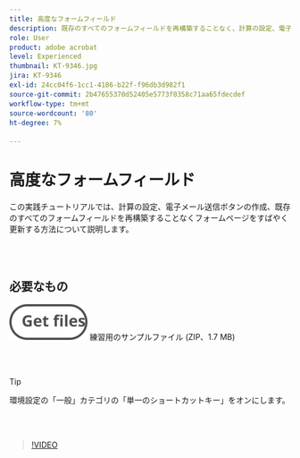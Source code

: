 ```yaml
---
title: 高度なフォームフィールド
description: 既存のすべてのフォームフィールドを再構築することなく、計算の設定、電子メール送信ボタンの作成、フォームページの迅速な更新をおこなう方法について説明します
role: User
product: adobe acrobat
level: Experienced
thumbnail: KT-9346.jpg
jira: KT-9346
exl-id: 24cc04f6-1cc1-4186-b22f-f96db3d982f1
source-git-commit: 2b47655370d52405e5773f0358c71aa65fdecdef
workflow-type: tm+mt
source-wordcount: '80'
ht-degree: 7%

---
```


# 高度なフォームフィールド

この実践チュートリアルでは、計算の設定、電子メール送信ボタンの作成、既存のすべてのフォームフィールドを再構築することなくフォームページをすばやく更新する方法について説明します。

<br> 

## 必要なもの

[![ダウンロード](../assets/Getfiles.svg)](../assets/ProjectEstimate.zip)
練習用のサンプルファイル (ZIP、1.7 MB)

<br> 

>[!TIP]
>
>環境設定の「一般」カテゴリの「単一のショートカットキー」をオンにします。

<br> 

>[!VIDEO](https://video.tv.adobe.com/v/340379?quality=12&learn=on&hidetitle=true)
